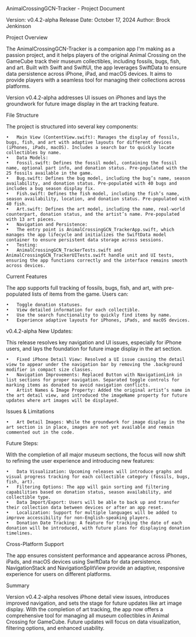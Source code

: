 AnimalCrossingGCN-Tracker - Project Document

Version: v0.4.2-alpha
Release Date: October 17, 2024
Author: Brock Jenkinson

Project Overview

The AnimalCrossingGCN-Tracker is a companion app I'm making as a passion project, and it helps players of the original Animal Crossing on the GameCube track their museum collectibles, including fossils, bugs, fish, and art. Built with Swift and SwiftUI, the app leverages SwiftData to ensure data persistence across iPhone, iPad, and macOS devices. It aims to provide players with a seamless tool for managing their collections across platforms.

Version v0.4.2-alpha addresses UI issues on iPhones and lays the groundwork for future image display in the art tracking feature.

File Structure

The project is structured into several key components:

	•	Main View (ContentView.swift): Manages the display of fossils, bugs, fish, and art with adaptive layouts for different devices (iPhones, iPads, macOS). Includes a search bar to quickly locate collectibles by name.
	•	Data Models:
	•	Fossil.swift: Defines the fossil model, containing the fossil name, optional part info, and donation status. Pre-populated with the 25 fossils available in the game.
	•	Bug.swift: Defines the bug model, including the bug’s name, season availability, and donation status. Pre-populated with 40 bugs and includes a bug season display fix.
	•	Fish.swift: Defines the fish model, including the fish’s name, season availability, location, and donation status. Pre-populated with 40 fish.
	•	Art.swift: Defines the art model, including the name, real-world counterpart, donation status, and the artist’s name. Pre-populated with 13 art pieces.
	•	Navigation and Persistence:
	•	The entry point is AnimalCrossingGCN_TrackerApp.swift, which manages the app lifecycle and initializes the SwiftData model container to ensure persistent data storage across sessions.
	•	Testing:
	•	AnimalCrossingGCN_TrackerTests.swift and AnimalCrossingGCN_TrackerUITests.swift handle unit and UI tests, ensuring the app functions correctly and the interface remains smooth across devices.

Current Features

The app supports full tracking of fossils, bugs, fish, and art, with pre-populated lists of items from the game. Users can:

	•	Toggle donation statuses.
	•	View detailed information for each collectible.
	•	Use the search functionality to quickly find items by name.
	•	Experience adaptive layouts for iPhones, iPads, and macOS devices.

v0.4.2-alpha New Updates:

This release resolves key navigation and UI issues, especially for iPhone users, and lays the foundation for future image display in the art section.

	•	Fixed iPhone Detail View: Resolved a UI issue causing the detail view to appear under the navigation bar by removing the .background modifier in compact size classes.
	•	Navigation Improvements: Replaced Button with NavigationLink in list sections for proper navigation. Separated toggle controls for marking items as donated to avoid navigation conflicts.
	•	Artist Names & Image Property: Added the original artist’s name in the art detail view, and introduced the imageName property for future updates where art images will be displayed.

Issues & Limitations

	•	Art Detail Images: While the groundwork for image display in the art section is in place, images are not yet available and remain commented out in the code.

Future Steps:

With the completion of all major museum sections, the focus will now shift to refining the user experience and introducing new features:

	•	Data Visualization: Upcoming releases will introduce graphs and visual progress tracking for each collectible category (fossils, bugs, fish, art).
	•	Filtering Options: The app will gain sorting and filtering capabilities based on donation status, season availability, and collectible type.
	•	Data Import/Export: Users will be able to back up and transfer their collection data between devices or after an app reset.
	•	Localization: Support for multiple languages will be added to improve accessibility for non-English-speaking players.
	•	Donation Date Tracking: A feature for tracking the date of each donation will be introduced, with future plans for displaying donation timelines.

Cross-Platform Support

The app ensures consistent performance and appearance across iPhones, iPads, and macOS devices using SwiftData for data persistence. NavigationStack and NavigationSplitView provide an adaptive, responsive experience for users on different platforms.

Summary

Version v0.4.2-alpha resolves iPhone detail view issues, introduces improved navigation, and sets the stage for future updates like art image display. With the completion of art tracking, the app now offers a comprehensive tool for managing all museum collectibles in Animal Crossing for GameCube. Future updates will focus on data visualization, filtering options, and enhanced usability.
